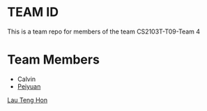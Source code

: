 # TEAM ID
This is a team repo for members of the team CS2103T-T09-Team 4

# Team Members
* Calvin
* [Peiyuan](members/py.md)


[Lau Teng Hon](members/LauTengHon.md)

